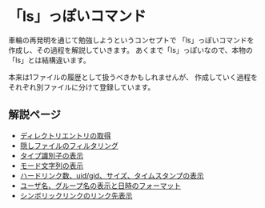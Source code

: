 # 「ls」っぽいコマンド

車輪の再発明を通じて勉強しようというコンセプトで
「ls」っぽいコマンドを作成し、その過程を解説していきます。
あくまで「ls」っぽいなので、本物の「ls」とは結構違います。

本来は1ファイルの履歴として扱うべきかもしれませんが、
作成していく過程をそれぞれ別ファイルに分けて登録しています。

## 解説ページ

- [ディレクトリエントリの取得](http://www.mm2d.net/main/prog/linux/ls-01.html)
- [隠しファイルのフィルタリング](http://www.mm2d.net/main/prog/linux/ls-02.html)
- [タイプ識別子の表示](http://www.mm2d.net/main/prog/linux/ls-03.html)
- [モード文字列の表示](http://www.mm2d.net/main/prog/linux/ls-04.html)
- [ハードリンク数、uid/gid、サイズ、タイムスタンプの表示](http://www.mm2d.net/main/prog/linux/ls-05.html)
- [ユーザ名、グループ名の表示と日時のフォーマット](http://www.mm2d.net/main/prog/linux/ls-06.html)
- [シンボリックリンクのリンク先表示](http://www.mm2d.net/main/prog/linux/ls-07.html)

